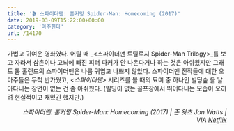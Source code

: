 ```yaml
---
title: '🎬 스파이더맨: 홈커밍 Spider-Man: Homecoming (2017)'
date: 2019-03-09T15:22:00+00:00
category: '마주한다'
url: /14170
---
```


가볍고 귀여운 영화였다. 어릴 때 _<스파이더맨 트릴로지 Spider-Man Trilogy>_를 보고 자라서 삼촌이나 고뇌에 빠진 피터 파커가 안 나온다거나 하는 것은 아쉬웠지만 그래도 톰 홀랜드의 스파이더맨은 나름 귀엽고 나쁘지 않았다. 스파이더맨 전작들에 대한 오마주들은 무척 반가웠고, _<스파이더맨>_ 시리즈를 볼 때의 묘미 중 하나인 빌딩숲 을 날아다니는 장면이 없는 건 좀 아쉬웠다. (빌딩이 없는 골프장에서 뛰어다니는 모습이 오히려 현실적이고 재밌긴 했지만.)





<p style="text-align:right">
  <em>스파이더맨: 홈커밍 Spider-Man: Homecoming (2017) | 존 왓츠 Jon Watts | VIA </em><a rel="noreferrer noopener" href="http://netflix.com/" target="_blank"><em>Netflix</em></a>
</p>